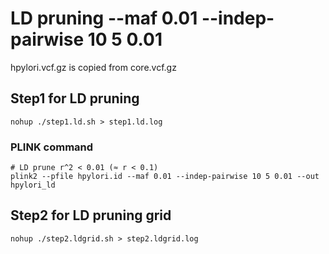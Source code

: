 # LD pruning --maf 0.01 --indep-pairwise 10 5 0.01 

hpylori.vcf.gz is copied from core.vcf.gz

## Step1 for LD pruning
```
nohup ./step1.ld.sh > step1.ld.log
```

### PLINK command

```
# LD prune r^2 < 0.01 (≈ r < 0.1)
plink2 --pfile hpylori.id --maf 0.01 --indep-pairwise 10 5 0.01 --out hpylori_ld
```

## Step2 for LD pruning grid
```
nohup ./step2.ldgrid.sh > step2.ldgrid.log
```
